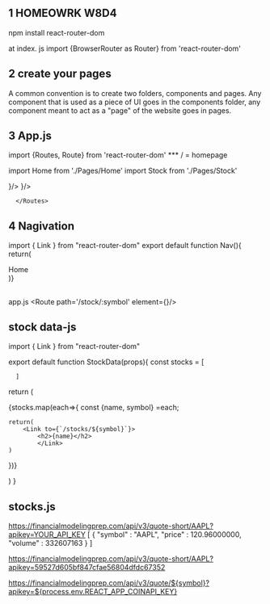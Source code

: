 ## 1 HOMEOWRK W8D4
npm install react-router-dom

at index. js
import {BrowserRouter as Router} from 'react-router-dom'

<Router>   <App />
    </Router>

## 2 create your pages 
A common convention is to create two folders, components and pages. Any component that is used as a piece of UI goes in the components folder, any component meant to act as a "page" of the website goes in pages.


## 3 App.js 
import {Routes, Route} from 'react-router-dom'
*** / = homepage

import Home from './Pages/Home'
import Stock from './Pages/Stock'


 <Routes>
        <Route path='/' element={<Home />}/> 
        <Route path='/Stock' element={<Stock />}/> 

      </Routes>

## 4 Nagivation 
import { Link } from "react-router-dom"
export default function Nav(){
return(
<div className="nav">
    <Link to='/' >
    <div>Home</div>
    </Link>)}

##
app.js
        <Route path='/stock/:symbol' element={<Stock />}/> 

## stock data-js
import { Link } from "react-router-dom"

export default function StockData(props){
    const stocks = [
        
      ]

return (

<div>
{stocks.map(each=>{
    const {name, symbol} =each;

    return(
        <Link to={`/stocks/${symbol}`}>
            <h2>{name}</h2>
            </Link>
    )
})}

</div>
)
    }
 
      
## stocks.js


https://financialmodelingprep.com/api/v3/quote-short/AAPL?apikey=YOUR_API_KEY
[ {
    "symbol" : "AAPL",
    "price" : 120.96000000,
    "volume" : 332607163
} ]

https://financialmodelingprep.com/api/v3/quote-short/AAPL?apikey=59527d605bf847cfae56804dfdc67352

https://financialmodelingprep.com/api/v3/quote/${symbol}?apikey=${process.env.REACT_APP_COINAPI_KEY}